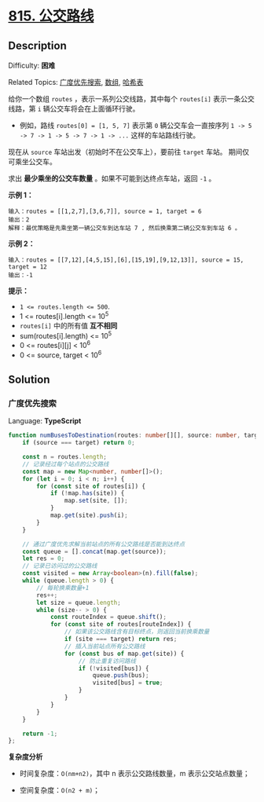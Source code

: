 # [815\. 公交路线](https://leetcode.cn/problems/bus-routes/)

## Description

Difficulty: **困难**  

Related Topics: [广度优先搜索](https://leetcode.cn/tag/breadth-first-search/), [数组](https://leetcode.cn/tag/array/), [哈希表](https://leetcode.cn/tag/hash-table/)

给你一个数组 `routes` ，表示一系列公交线路，其中每个 `routes[i]` 表示一条公交线路，第 `i` 辆公交车将会在上面循环行驶。

* 例如，路线 `routes[0] = [1, 5, 7]` 表示第 `0` 辆公交车会一直按序列 `1 -> 5 -> 7 -> 1 -> 5 -> 7 -> 1 -> ...` 这样的车站路线行驶。

现在从 `source` 车站出发（初始时不在公交车上），要前往 `target` 车站。 期间仅可乘坐公交车。

求出 **最少乘坐的公交车数量** 。如果不可能到达终点车站，返回 `-1` 。

**示例 1：**

```
输入：routes = [[1,2,7],[3,6,7]], source = 1, target = 6
输出：2
解释：最优策略是先乘坐第一辆公交车到达车站 7 , 然后换乘第二辆公交车到车站 6 。 
```

**示例 2：**

```
输入：routes = [[7,12],[4,5,15],[6],[15,19],[9,12,13]], source = 15, target = 12
输出：-1
```

**提示：**

* `1 <= routes.length <= 500`.
* 1 <= routes[i].length <= 10<sup>5</sup>
* `routes[i]` 中的所有值 **互不相同**
* sum(routes[i].length) <= 10<sup>5</sup>
* 0 <= routes[i][j] < 10<sup>6</sup>
* 0 <= source, target < 10<sup>6</sup>

## Solution

### 广度优先搜索

Language: **TypeScript**

```typescript
function numBusesToDestination(routes: number[][], source: number, target: number): number {
    if (source === target) return 0;

    const n = routes.length;
    // 记录经过每个站点的公交路线
    const map = new Map<number, number[]>();
    for (let i = 0; i < n; i++) {
        for (const site of routes[i]) {
            if (!map.has(site)) {
                map.set(site, []);
            }
            map.get(site).push(i);
        }
    }

    // 通过广度优先求解当前站点的所有公交路线是否能到达终点
    const queue = [].concat(map.get(source));
    let res = 0;
    // 记录已访问过的公交路线
    const visited = new Array<boolean>(n).fill(false);
    while (queue.length > 0) {
        // 每轮换乘数量+1
        res++;
        let size = queue.length;
        while (size-- > 0) {
            const routeIndex = queue.shift();
            for (const site of routes[routeIndex]) {
                // 如果该公交路线含有目标终点，则返回当前换乘数量
                if (site === target) return res;
                // 插入当前站点所有公交路线
                for (const bus of map.get(site)) {
                    // 防止重复访问路线
                    if (!visited[bus]) {
                        queue.push(bus);
                        visited[bus] = true;
                    }
                }
            }
        }
    }

    return -1;
};
```

**复杂度分析**

- 时间复杂度：`O(nm+n2)`，其中 n 表示公交路线数量，m 表示公交站点数量；

- 空间复杂度：`O(n2 + m)`；

